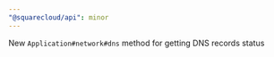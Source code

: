 ```yaml
---
"@squarecloud/api": minor
---
```


New `Application#network#dns` method for getting DNS records status
